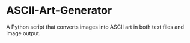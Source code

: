 # ASCII-Art-Generator
A Python script that converts images into ASCII art in both text files and image output.
